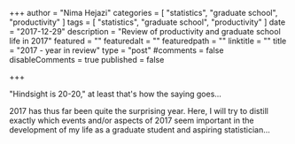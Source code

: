 +++
author = "Nima Hejazi"
categories = [ "statistics", "graduate school", "productivity" ]
tags = [ "statistics", "graduate school", "productivity" ]
date = "2017-12-29"
description = "Review of productivity and graduate school life in 2017"
featured = ""
featuredalt = ""
featuredpath = ""
linktitle = ""
title = "2017 - year in review"
type = "post"
#comments = false
disableComments = true
published = false

+++

"Hindsight is 20-20," at least that's how the saying goes...

2017 has thus far been quite the surprising year. Here, I will try to distill
exactly which events and/or aspects of 2017 seem important in the development
of my life as a graduate student and aspiring statistician...

